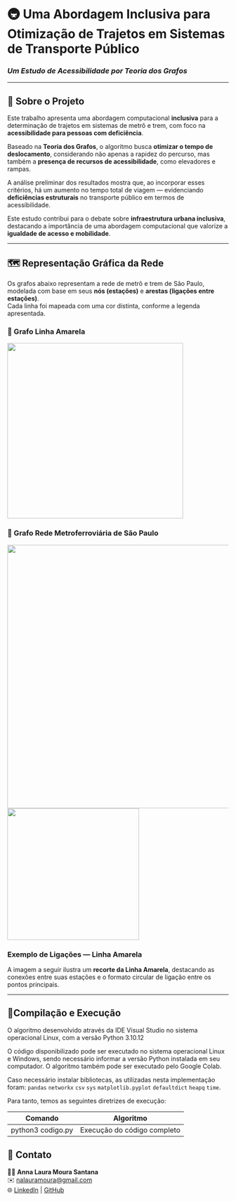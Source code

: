# 🚇 Uma Abordagem Inclusiva para Otimização de Trajetos em Sistemas de Transporte Público  
### *Um Estudo de Acessibilidade por Teoria dos Grafos*

---

## 🧩 Sobre o Projeto

Este trabalho apresenta uma abordagem computacional **inclusiva** para a determinação de trajetos em sistemas de metrô e trem, com foco na **acessibilidade para pessoas com deficiência**.  

Baseado na **Teoria dos Grafos**, o algoritmo busca **otimizar o tempo de deslocamento**, considerando não apenas a rapidez do percurso, mas também a **presença de recursos de acessibilidade**, como elevadores e rampas.  

A análise preliminar dos resultados mostra que, ao incorporar esses critérios, há um aumento no tempo total de viagem — evidenciando **deficiências estruturais** no transporte público em termos de acessibilidade.  

Este estudo contribui para o debate sobre **infraestrutura urbana inclusiva**, destacando a importância de uma abordagem computacional que valorize a **igualdade de acesso e mobilidade**.

---

## 🗺️ Representação Gráfica da Rede

Os grafos abaixo representam a rede de metrô e trem de São Paulo, modelada com base em seus **nós (estações)** e **arestas (ligações entre estações)**.  
Cada linha foi mapeada com uma cor distinta, conforme a legenda apresentada.


### 🔹 Grafo Linha Amarela 
<img src="img/linhaAmarela.png" width="400"/>



### 🔹 Grafo Rede Metroferroviária de São Paulo
<img src="img/grafo.png" width="600"/>

<img src="img/legenda.png" width="300"/>

### Exemplo de Ligações — Linha Amarela
A imagem a seguir ilustra um **recorte da Linha Amarela**, destacando as conexões entre suas estações e o formato circular de ligação entre os pontos principais.




---

##  👾Compilação e Execução

O algoritmo desenvolvido através da IDE Visual Studio no sistema operacional Linux, com a versão Python 3.10.12 

O código disponibilizado pode ser executado no sistema operacional Linux e Windows, sendo necessário informar a versão Python instalada em seu computador. O algoritmo também pode ser executado pelo Google Colab.

Caso necessário instalar bibliotecas, as utilizadas nesta implementação foram: ```pandas```  ```networkx```  ```csv```  ```sys```  ```matplotlib.pyplot```  ```defaultdict```  ```heapq```   ```time```.

Para tanto, temos as seguintes diretrizes de execução:

| Comando                |  Algoritmo                                                                                           |                     
| -----------------------| ------------------------------------------------------------------------------------------------- |
|  python3      codigo.py          | Execução do código completo                                        |


## 💬 Contato

<div align="left">

👩‍💻 **Anna Laura Moura Santana**  
✉️ [nalauramoura@gmail.com](mailto:nalauramoura@gmail.com?subject=[GitHub]%20Otimização%20de%20Trajetos%20-%20Grafos)  
🌐 [LinkedIn](https://www.linkedin.com/in/annalaurams) | [GitHub](https://github.com/annalaurams)

</div>

